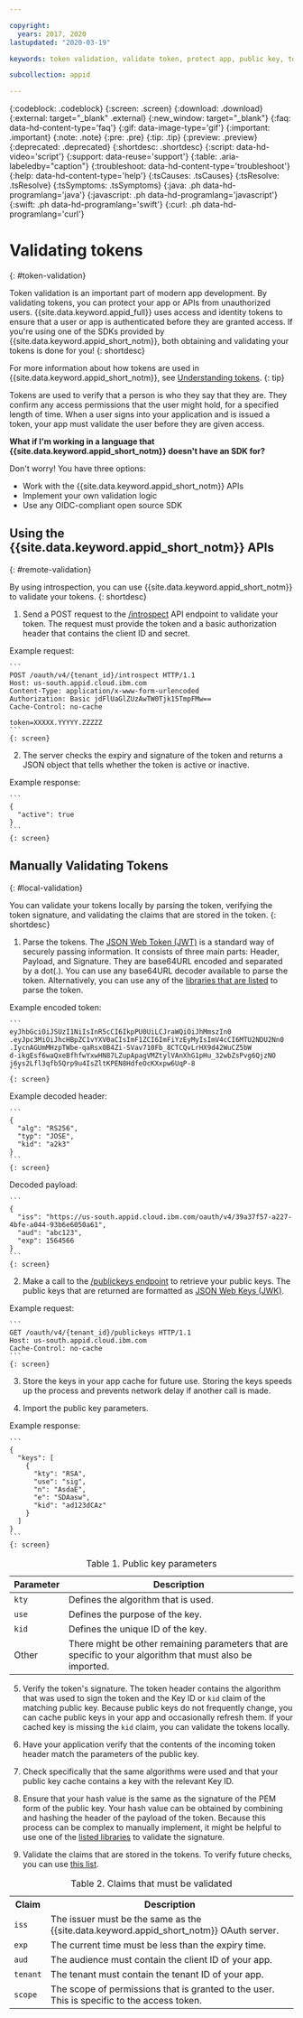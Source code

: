 ```yaml
---

copyright:
  years: 2017, 2020
lastupdated: "2020-03-19"

keywords: token validation, validate token, protect app, public key, token header, base64, decode payload, authorized, access permissions, app security, identity, jwt 

subcollection: appid

---
```


{:codeblock: .codeblock}
{:screen: .screen}
{:download: .download}
{:external: target="_blank" .external}
{:new_window: target="_blank"}
{:faq: data-hd-content-type='faq'}
{:gif: data-image-type='gif'}
{:important: .important}
{:note: .note}
{:pre: .pre}
{:tip: .tip}
{:preview: .preview}
{:deprecated: .deprecated}
{:shortdesc: .shortdesc}
{:script: data-hd-video='script'}
{:support: data-reuse='support'}
{:table: .aria-labeledby="caption"}
{:troubleshoot: data-hd-content-type='troubleshoot'}
{:help: data-hd-content-type='help'}
{:tsCauses: .tsCauses}
{:tsResolve: .tsResolve}
{:tsSymptoms: .tsSymptoms}
{:java: .ph data-hd-programlang='java'}
{:javascript: .ph data-hd-programlang='javascript'}
{:swift: .ph data-hd-programlang='swift'}
{:curl: .ph data-hd-programlang='curl'}



# Validating tokens
{: #token-validation}

Token validation is an important part of modern app development. By validating tokens, you can protect your app or APIs from unauthorized users. {{site.data.keyword.appid_full}} uses access and identity tokens to ensure that a user or app is authenticated before they are granted access. If you're using one of the SDKs provided by {{site.data.keyword.appid_short_notm}}, both obtaining and validating your tokens is done for you!
{: shortdesc}

For more information about how tokens are used in {{site.data.keyword.appid_short_notm}}, see [Understanding tokens](/docs/appid?topic=appid-tokens).
{: tip}

Tokens are used to verify that a person is who they say that they are. They confirm any access permissions that the user might hold, for a specified length of time. When a user signs into your application and is issued a token, your app must validate the user before they are given access.



**What if I'm working in a language that {{site.data.keyword.appid_short_notm}} doesn't have an SDK for?**

Don't worry! You have three options:

* Work with the {{site.data.keyword.appid_short_notm}} APIs
* Implement your own validation logic
* Use any OIDC-compliant open source SDK



## Using the {{site.data.keyword.appid_short_notm}} APIs
{: #remote-validation}

By using introspection, you can use {{site.data.keyword.appid_short_notm}} to validate your tokens.
{: shortdesc}

1. Send a POST request to the [/introspect](https://us-south.appid.cloud.ibm.com/swagger-ui/#/Authorization%20Server%20-%20Authorization%20Server%20V4/oauth-server.token) API endpoint to validate your token. The request must provide the token and a basic authorization header that contains the client ID and secret.

  Example request:

    ```
    POST /oauth/v4/{tenant_id}/introspect HTTP/1.1
    Host: us-south.appid.cloud.ibm.com
    Content-Type: application/x-www-form-urlencoded
    Authorization: Basic jdFlUaGlZUzAwTW0Tjk15TmpFMw==
    Cache-Control: no-cache

    token=XXXXX.YYYYY.ZZZZZ
    ```
    {: screen}

2. The server checks the expiry and signature of the token and returns a JSON object that tells whether the token is active or inactive.

  Example response:

    ```
    {
      "active": true
    }
    ```
    {: screen}


## Manually Validating Tokens
{: #local-validation}

You can validate your tokens locally by parsing the token, verifying the token signature, and validating the claims that are stored in the token.
{: shortdesc}


1. Parse the tokens. The [JSON Web Token (JWT)](https://tools.ietf.org/html/rfc7519) is a standard way of securely passing information. It consists of three main parts: Header, Payload, and Signature. They are base64URL encoded and separated by a dot(.). You can use any base64URL decoder available to parse the token. Alternatively, you can use any of the [libraries that are listed](https://jwt.io/#libraries-io) to parse the token.

  Example encoded token:

    ```
    eyJhbGciOiJSUzI1NiIsInR5cCI6IkpPU0UiLCJraWQiOiJhMmszIn0
    .eyJpc3MiOiJhcHBpZC1vYXV0aCIsImF1ZCI6ImFiYzEyMyIsImV4cCI6MTU2NDU2Nn0
    .IycnAGUmMHzpTWbe-qaRsx0B4Zi-SVav710Fb_8CTCQvLrHX9d42WuCZ5bW
    d-ikgEsf6waQxeBfhfwYxwHN87LZupApagVMZtylVAnXhG1pHu_32wbZsPvg6QjzNO
    j6ys2Lfl3qfb5Qrp9u4IsZltKPEN8HdfeOcKXxpw6UqP-8
    ```
    {: screen}

  Example decoded header:

    ```
    {
      "alg": "RS256",
      "typ": "JOSE",
      "kid": "a2k3"
    }
    ```
    {: screen}

  Decoded payload:

    ```
    {
      "iss": "https://us-south.appid.cloud.ibm.com/oauth/v4/39a37f57-a227-4bfe-a044-93b6e6050a61",
      "aud": "abc123",
      "exp": 1564566
    }
    ```
    {: screen}

2. Make a call to the [/publickeys endpoint](https://us-south.appid.cloud.ibm.com/swagger-ui/#!/Authorization_Server_V4/publicKeys) to retrieve your public keys. The public keys that are returned are formatted as [JSON Web Keys (JWK)](https://tools.ietf.org/html/rfc7517).

  Example request:

    ```
    GET /oauth/v4/{tenant_id}/publickeys HTTP/1.1
    Host: us-south.appid.cloud.ibm.com
    Cache-Control: no-cache
    ```
    {: screen}

3. Store the keys in your app cache for future use. Storing the keys speeds up the process and prevents network delay if another call is made.

4. Import the public key parameters.

  Example response:

    ```
    {
      "keys": [
        {
          "kty": "RSA",
          "use": "sig",
          "n": "AsdaE",
          "e": "SDAasw",
          "kid": "ad123dCAz"
        }
      ]
    }
    ```
    {: screen}

  <table>
    <caption>Table 1. Public key parameters</caption>
    <thead>
      <th>Parameter</th>
      <th>Description</th>
    </thead>
    <tbody>
      <tr>
        <td><code>kty</code></td>
        <td>Defines the algorithm that is used.</td>
      </tr>
      <tr>
        <td><code>use</code></td>
        <td>Defines the purpose of the key.</td>
      </tr>
      <tr>
        <td><code>kid</code></td>
        <td>Defines the unique ID of the key.</td>
      </tr>
      <tr>
        <td>Other</td>
        <td>There might be other remaining parameters that are specific to your algorithm that must also be imported.</td>
      </tr>
    </tbody>
  </table>

5. Verify the token's signature. The token header contains the algorithm that was used to sign the token and the Key ID or `kid` claim of the matching public key. Because public keys do not frequently change, you can cache public keys in your app and occasionally refresh them. If your cached key is missing the `kid` claim, you can validate the tokens locally.

  1. Have your application verify that the contents of the incoming token header match the parameters of the public key.
  2. Check specifically that the same algorithms were used and that your public key cache contains a key with the relevant Key ID.
  3. Ensure that your hash value is the same as the signature of the PEM form of the public key. Your hash value can be obtained by combining and hashing the header of the payload of the token. Because this process can be complex to manually implement, it might be helpful to use one of the [listed libraries](https://jwt.io/) to validate the signature.

6. Validate the claims that are stored in the tokens. To verify future checks, you can use [this list](https://openid.net/specs/openid-connect-core-1_0.html#IDTokenValidation).
  <table>
    <caption>Table 2. Claims that must be validated</caption>
    <tr>
      <th>Claim</th>
      <th>Description</th>
    </tr>
    <tr>
      <td><code>iss</code></td>
      <td>The issuer must be the same as the {{site.data.keyword.appid_short_notm}} OAuth server.</td>
    </tr>
    <tr>
      <td><code>exp</code></td>
      <td>The current time must be less than the expiry time.</td>
    </tr>
    <tr>
      <td><code>aud</code></td>
      <td>The audience must contain the client ID of your app.</td>
    </tr>
    <tr>
      <td><code>tenant</code></td>
      <td>The tenant must contain the tenant ID of your app.</td>
    </tr>
    <tr>
      <td><code>scope</code></td>
      <td>The scope of permissions that is granted to the user. This is specific to the access token.</td>
    </tr>
  </table>
